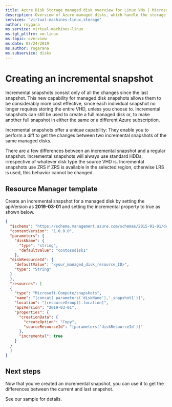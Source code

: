 ```yaml
---
title: Azure Disk Storage managed disk overview for Linux VMs | Microsoft Docs
description: Overview of Azure managed disks, which handle the storage accounts for you when using Linux VMs
services: "virtual-machines-linux,storage"
author: roygara
ms.service: virtual-machines-linux
ms.tgt_pltfrm: vm-linux
ms.topic: overview
ms.date: 07/24/2019
ms.author: rogarana
ms.subservice: disks
---
```


# Creating an incremental snapshot

Incremental snapshots consist only of all the changes since the last snapshot. This new capability for managed disk snapshots allows them to be considerably more cost effective, since each individual snapshot no longer requires storing the entire VHD, unless you choose to. Incremental snapshots can still be used to create a full managed disk or, to make another full snapshot in either the same or a different Azure subscription.

Incremental snapshots offer a unique capability: They enable you to perform a diff to get the changes between two incremental snapshots of the same managed disks.

There are a few differences between an incremental snapshot and a regular snapshot. Incremental snapshots will always use standard HDDs, irrespective of whatever disk type the source VHD is. Incremental snapshots use ZRS if ZRS is available in the selected region, otherwise LRS is used, this behavior cannot be changed.

## Resource Manager template

Create an incremental snapshot for a managed disk by setting the apiVersion as **2019-03-01** and setting the incremental property to true as shown below. 

```json
{
  "$schema": "https://schema.management.azure.com/schemas/2015-01-01/deploymentTemplate.json#",
  "contentVersion": "1.0.0.0",
  "parameters": {
    "diskName": {
      "type": "string",
      "defaultValue": "contosodisk1"
    },
  "diskResourceId": {
    "defaultValue": "<your_managed_disk_resource_ID>",
    "type": "String"
  }
  }, 
  "resources": [
  {
    "type": "Microsoft.Compute/snapshots",
    "name": "[concat( parameters('diskName'),'_snapshot1')]",
    "location": "[resourceGroup().location]",
    "apiVersion": "2019-03-01",
    "properties": {
      "creationData": {
        "createOption": "Copy",
        "sourceResourceId": "[parameters('diskResourceId')]"
      },
      "incremental": true
    }
  }
  ]
}
```

## Next steps

Now that you've created an incremental snapshot, you can use it to get the differences between the current and last snapshot.

See our sample for details.